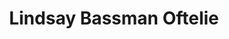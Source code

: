 ---
# Display name
title: Lindsay Bassman Oftelie

# Username (this should match the folder name)
authors:
- lbo

# Is this the primary user of the site?
superuser: false

# Link to personal page
social:
- icon: address-card
  icon_pack: fas
  link: 'https://scholar.google.com/citations?user=bvzhsywAAAAJ&hl=en' 
---